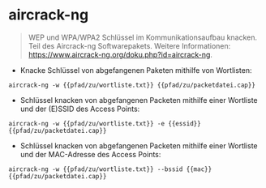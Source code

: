 # aircrack-ng

> WEP und WPA/WPA2 Schlüssel im Kommunikationsaufbau knacken.
> Teil des Aircrack-ng Softwarepakets.
> Weitere Informationen: <https://www.aircrack-ng.org/doku.php?id=aircrack-ng>.

- Knacke Schlüssel von abgefangenen Paketen mithilfe von Wortlisten:

`aircrack-ng -w {{pfad/zu/wortliste.txt}} {{pfad/zu/packetdatei.cap}}`

- Schlüssel knacken von abgefangenen Packeten mithilfe einer Wortliste und der (E)SSID des Access Points:

`aircrack-ng -w {{pfad/zu/wortliste.txt}} -e {{essid}} {{pfad/zu/packetdatei.cap}}`

- Schlüssel knacken von abgefangenen Packeten mithilfe einer Wortliste und der MAC-Adresse des Access Points:

`aircrack-ng -w {{pfad/zu/wortliste.txt}} --bssid {{mac}} {{pfad/zu/packetdatei.cap}}`
